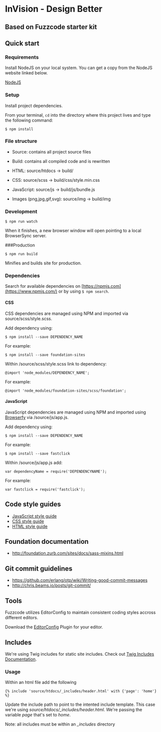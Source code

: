 # InVision - Design Better

## Based on Fuzzcode starter kit

## Quick start

### Requirements

Install NodeJS on your local system. You can get a copy from the NodeJS website linked below.

[NodeJS](http://nodejs.org/)

### Setup

Install project dependencies.

From your terminal, `cd` into the directory where this project lives and type the following command:
```
$ npm install
```

### File structure

* Source: contains all project source files
* Build: contains all compiled code and is rewritten

* HTML: source/htdocs -> build/
* CSS: source/scss -> build/css/style.min.css
* JavaScript: source/js -> build/js/bundle.js
* Images (png,jpg,gif,svg): source/img -> build/img


### Development

```
$ npm run watch
```

When it finishes, a new browser window will open pointing to a local BrowserSync server.

###Production

```
$ npm run build
```

Minifies and builds site for production.

### Dependencies

Search for available dependencies on [https://npmjs.com](https://www.npmjs.com/) or by using `$ npm search`.

#### CSS

CSS dependencies are managed using NPM and imported via source/scss/style.scss.

Add dependency using:

```
$ npm install --save DEPENDENCY_NAME
```

For example:

```
$ npm install --save foundation-sites
```

Within /source/scss/style.scss link to dependency:

```
@import 'node_modules/DEPENDENCY_NAME';
```

For example:

```
@import 'node_modules/foundation-sites/scss/foundation';
```

#### JavaScript

JavaScript dependencies are managed using NPM and imported using [Browserfy](http://browserify.org/) via /source/js/app.js.

Add dependency using:

```
$ npm install --save DEPENDENCY_NAME
```

For example:

```
$ npm install --save fastclick
```

Within /source/js/app.js add:

```
var dependencyName = require('DEPENDENCYNAME');
```

For example:

```
var fastclick = require('fastclick');
```

## Code style guides

* [JavaScript style guide](https://bitbucket.org/fuzzco/fuzzcode/wiki/JavaScript%20Style%20Guide)
* [CSS style guide](https://bitbucket.org/fuzzco/fuzzcode/wiki/CSS%20Style%20Guide)
* [HTML style guide](https://bitbucket.org/fuzzco/fuzzcode/wiki/HTML%20Style%20Guide)

## Foundation documentation

* http://foundation.zurb.com/sites/docs/sass-mixins.html

## Git commit guidelines

* https://github.com/erlang/otp/wiki/Writing-good-commit-messages
* http://chris.beams.io/posts/git-commit/

## Tools

Fuzzcode utilizes EditorConfig to maintain consistent coding styles accross different editors.

Download the [EditorConfig](http://editorconfig.org/) Plugin for your editor.

## Includes

We're using Twig includes for static site includes. Check out [Twig Includes Documentation](http://twig.sensiolabs.org/doc/tags/include.html).

### Usage

Within an html file add the following

```
{% include 'source/htdocs/_includes/header.html' with {'page': 'home'} %}
```

Update the include path to point to the intented include template. This case we're using *source/htdocs/_includes/header.html*. We're passing the variable *page* that's set to *home*.

Note: all includes must be within an *_includes* directory